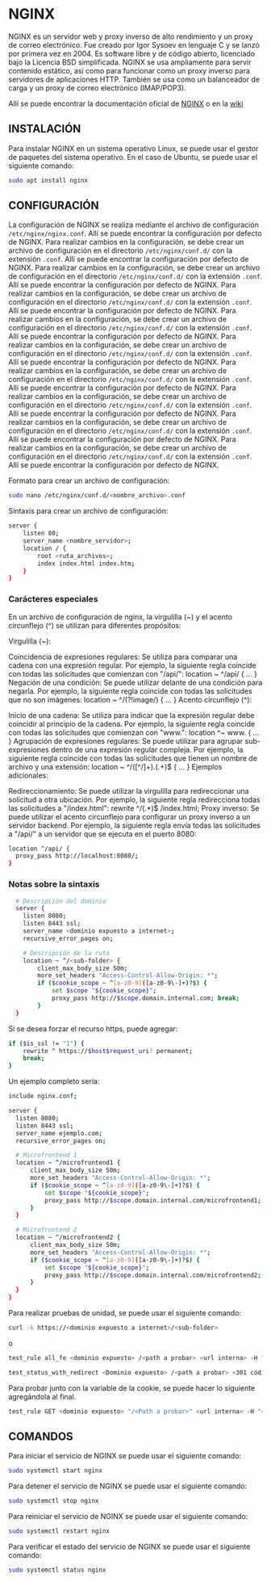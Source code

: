 # NGINX

NGINX es un servidor web y proxy inverso de alto rendimiento y un proxy de correo electrónico. Fue creado por Igor Sysoev en lenguaje C y se lanzó por primera vez en 2004. Es software libre y de código abierto, licenciado bajo la Licencia BSD simplificada. NGINX se usa ampliamente para servir contenido estático, así como para funcionar como un proxy inverso para servidores de aplicaciones HTTP. También se usa como un balanceador de carga y un proxy de correo electrónico (IMAP/POP3).

Allí se puede encontrar la documentación oficial de [NGINX](https://nginx.org/en/docs/) o en la [wiki](https://es.wikipedia.org/wiki/Nginx)

## INSTALACIÓN

Para instalar NGINX en un sistema operativo Linux, se puede usar el gestor de paquetes del sistema operativo. En el caso de Ubuntu, se puede usar el siguiente comando:

```bash
sudo apt install nginx
```

## CONFIGURACIÓN

La configuración de NGINX se realiza mediante el archivo de configuración `/etc/nginx/nginx.conf`. Allí se puede encontrar la configuración por defecto de NGINX. Para realizar cambios en la configuración, se debe crear un archivo de configuración en el directorio `/etc/nginx/conf.d/` con la extensión `.conf`. Allí se puede encontrar la configuración por defecto de NGINX. Para realizar cambios en la configuración, se debe crear un archivo de configuración en el directorio `/etc/nginx/conf.d/` con la extensión `.conf`. Allí se puede encontrar la configuración por defecto de NGINX. Para realizar cambios en la configuración, se debe crear un archivo de configuración en el directorio `/etc/nginx/conf.d/` con la extensión `.conf`. Allí se puede encontrar la configuración por defecto de NGINX. Para realizar cambios en la configuración, se debe crear un archivo de configuración en el directorio `/etc/nginx/conf.d/` con la extensión `.conf`. Allí se puede encontrar la configuración por defecto de NGINX. Para realizar cambios en la configuración, se debe crear un archivo de configuración en el directorio `/etc/nginx/conf.d/` con la extensión `.conf`. Allí se puede encontrar la configuración por defecto de NGINX. Para realizar cambios en la configuración, se debe crear un archivo de configuración en el directorio `/etc/nginx/conf.d/` con la extensión `.conf`. Allí se puede encontrar la configuración por defecto de NGINX. Para realizar cambios en la configuración, se debe crear un archivo de configuración en el directorio `/etc/nginx/conf.d/` con la extensión `.conf`. Allí se puede encontrar la configuración por defecto de NGINX. Para realizar cambios en la configuración, se debe crear un archivo de configuración en el directorio `/etc/nginx/conf.d/` con la extensión `.conf`. Allí se puede encontrar la configuración por defecto de NGINX. Para realizar cambios en la configuración, se debe crear un archivo de configuración en el directorio `/etc/nginx/conf.d/` con la extensión `.conf`. Allí se puede encontrar la configuración por defecto de NGINX.

Formato para crear un archivo de configuración:

```bash
sudo nano /etc/nginx/conf.d/<nombre_archivo>.conf
```

Sintaxis para crear un archivo de configuración:

```bash
server {
    listen 80;
    server_name <nombre_servidor>;
    location / {
        root <ruta_archivos>;
        index index.html index.htm;
    }
}
```

### Carácteres especiales

En un archivo de configuración de nginx, la virgulilla (~) y el acento circunflejo (^) se utilizan para diferentes propósitos:

Virgulilla (~):

Coincidencia de expresiones regulares: Se utiliza para comparar una cadena con una expresión regular. Por ejemplo, la siguiente regla coincide con todas las solicitudes que comienzan con "/api/":
location ~ ^/api/ {
...
}
Negación de una condición: Se puede utilizar delante de una condición para negarla. Por ejemplo, la siguiente regla coincide con todas las solicitudes que no son imágenes:
location ~ ^/(?!image/) {
...
}
Acento circunflejo (^):

Inicio de una cadena: Se utiliza para indicar que la expresión regular debe coincidir al principio de la cadena. Por ejemplo, la siguiente regla coincide con todas las solicitudes que comienzan con "www.":
location ^~ www\. {
...
}
Agrupación de expresiones regulares: Se puede utilizar para agrupar sub-expresiones dentro de una expresión regular compleja. Por ejemplo, la siguiente regla coincide con todas las solicitudes que tienen un nombre de archivo y una extensión:
location ~ ^/([^/]+)\.(.+)$ {
...
}
Ejemplos adicionales:

Redireccionamiento: Se puede utilizar la virgulilla para redireccionar una solicitud a otra ubicación. Por ejemplo, la siguiente regla redirecciona todas las solicitudes a "/index.html":
rewrite ^/(.\*)$ /index.html;
Proxy inverso: Se puede utilizar el acento circunflejo para configurar un proxy inverso a un servidor backend. Por ejemplo, la siguiente regla envía todas las solicitudes a "/api/" a un servidor que se ejecuta en el puerto 8080:

```bash
location ^/api/ {
  proxy_pass http://localhost:8080/;
}
```

### Notas sobre la sintaxis

```bash
  # Descripción del dominio
  server {
    listen 8080;
    listen 8443 ssl;
    server_name <dominio expuesto a internet>;
    recursive_error_pages on;

    # Descripción de la ruta
    location ~ ^/<sub-folder> {
        client_max_body_size 50m;
        more_set_headers "Access-Control-Allow-Origin: *";
        if ($cookie_scope ~ ^[a-z0-9]([a-z0-9\-]+)?$) {
            set $scope "${cookie_scope}";
            proxy_pass http://$scope.domain.internal.com; break;
        }
  }
```

Si se desea forzar el recurso https, puede agregar:

```bash
if ($is_ssl != "1") {
    rewrite ^ https://$host$request_uri? permanent;
    break;
}
```

Un ejemplo completo sería:

```bash
include nginx.conf;

server {
  listen 8080;
  listen 8443 ssl;
  server_name ejemplo.com;
  recursive_error_pages on;

  # Microfrontend 1
  location ~ ^/microfrontend1 {
      client_max_body_size 50m;
      more_set_headers "Access-Control-Allow-Origin: *";
      if ($cookie_scope ~ ^[a-z0-9]([a-z0-9\-]+)?$) {
          set $scope "${cookie_scope}";
          proxy_pass http://$scope.domain.internal.com/microfrontend1; break;
      }
  }

  # Microfrontend 2
  location ~ ^/microfrontend2 {
      client_max_body_size 50m;
      more_set_headers "Access-Control-Allow-Origin: *";
      if ($cookie_scope ~ ^[a-z0-9]([a-z0-9\-]+)?$) {
          set $scope "${cookie_scope}";
          proxy_pass http://$scope.domain.internal.com/microfrontend2; break;
      }
  }
}
```

Para realizar pruebas de unidad, se puede usar el siguiente comando:

```bash
curl -k https://<dominio expuesto a internet>/<sub-folder>
```

o

```bash
test_rule all_fe <dominio expuesto> /<path a probar> <url interna> -H "<pseudónimo>-ssl:1"

test_status_with_redirect <Dominio expuesto> /<path a probar> <301 código esperado> '<path completo>'
```

Para probar junto con la variable de la cookie, se puede hacer lo siguiente agregándola al final.

```bash
test_rule GET <dominio expuesto> "/<Path a probar>" <url interna> -H "<pseudónimo>-ssl:1" -H "cookie-scope:dev"
```

## COMANDOS

Para iniciar el servicio de NGINX se puede usar el siguiente comando:

```bash
sudo systemctl start nginx
```

Para detener el servicio de NGINX se puede usar el siguiente comando:

```bash
sudo systemctl stop nginx
```

Para reiniciar el servicio de NGINX se puede usar el siguiente comando:

```bash
sudo systemctl restart nginx
```

Para verificar el estado del servicio de NGINX se puede usar el siguiente comando:

```bash
sudo systemctl status nginx
```
